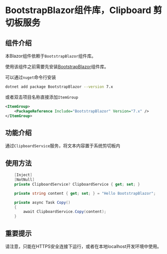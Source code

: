 # BootstrapBlazor组件库，Clipboard 剪切板服务

## 组件介绍

本Blazor组件依赖于```BootstrapBlazor```组件库。

使用该组件之前需要先安装[BootstrapBlazor](https://www.nuget.org/packages/BootstrapBlazor)组件库。

可以通过```nuget```命令行安装

```bash
dotnet add package BootstrapBlazor --version 7.x
```

或者双击项目名称直接添加```ItemGroup```

```xml
<ItemGroup>
    <PackageReference Include="BootstrapBlazor" Version="7.x" />
</ItemGroup>
```

## 功能介绍

通过```ClipboardService```服务，将文本内容置于系统剪切板内

## 使用方法

```csharp
    [Inject]
    [NotNull]
    private ClipboardService? ClipboardService { get; set; }

    private string content { get; set; } = "Hello BootstrapBlazor";

    private async Task Copy()
    {
        await ClipboardService.Copy(content);
    }
```

## 重要提示

请注意，只能在HTTPS安全连接下运行，或者在本地localhost开发环境中使用。
